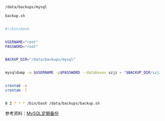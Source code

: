 ``` bash
/data/backups/mysql

backup.sh


#!/bin/bash


USERNAME="root"
PASSWORD="root"


BACKUP_DIR="/data/backups/mysql"


mysqldump -u $USERNAME -p$PASSWORD --databases szjz > "$BACKUP_DIR/szjz_$(date +%Y%m%d).sql"


crontab -e
crontab -l


0 2 * * * /bin/bash /data/backups/backup.sh
```

参考资料：[MySQL定期备份](https://zhengxiaoping.xyz/fullstack/MySQL%E5%AE%9A%E6%9C%9F%E5%A4%87%E4%BB%BD.html)